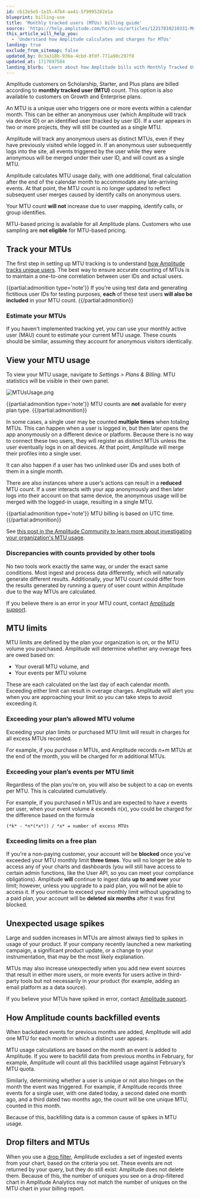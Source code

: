 ```yaml
---
id: cb12e5e5-1e15-47b4-aa41-5f9995282e1a
blueprint: billing-use
title: 'Monthly tracked users (MTUs) billing guide'
source: 'https://help.amplitude.com/hc/en-us/articles/12217810210331-Monthly-tracked-users-MTUs-billing-guide'
this_article_will_help_you:
  - 'Understand how Amplitude calculates and charges for MTUs'
landing: true
exclude_from_sitemap: false
updated_by: 0c3a318b-936a-4cbd-8fdf-771a90c297f0
updated_at: 1717697584
landing_blurb: 'Learn about how Amplitude bills with Monthly Tracked Users.'
---
```

Amplitude customers on Scholarship, Starter, and Plus plans are billed according to **monthly tracked user (MTU)** count. This option is also available to customers on Growth and Enterprise plans. 

An MTU is a unique user who triggers one or more events within a calendar month. This can be either an anonymous user (which Amplitude will track via device ID) or an identified user (tracked by user ID). If a user appears in two or more projects, they will still be counted as a single MTU.

Amplitude will track any anonymous users as distinct MTUs, even if they have previously visited while logged in. If an anonymous user subsequently logs into the site, all events triggered by the user while they were anonymous will be merged under their user ID, and will count as a single MTU.

Amplitude calculates MTU usage daily, with one additional, final calculation after the end of the calendar month to accommodate any late-arriving events. At that point, the MTU count is no longer updated to reflect subsequent user merges caused by identify calls on anonymous users. 

Your MTU count **will not** increase due to user mapping, identify calls, or group identifies.

MTU-based pricing is available for all Amplitude plans. Customers who use sampling are **not eligible** for MTU-based pricing.

## Track your MTUs

The first step in setting up MTU tracking is to understand [how Amplitude tracks unique users](/docs/cdp/sources/instrument-track-unique-users). The best way to ensure accurate counting of MTUs is to maintain a one-to-one correlation between user IDs and actual users.

{{partial:admonition type='note'}}
If you're using test data and generating fictitious user IDs for testing purposes, **each** of these test users **will also be included** in your MTU count.
{{/partial:admonition}}

### Estimate your MTUs

If you haven't implemented tracking yet, you can use your monthly active user (MAU) count to estimate your current MTU usage. These counts should be similar, assuming they account for anonymous visitors identically.

## View your MTU usage

To view your MTU usage, navigate to *Settings > Plans & Billing*. MTU statistics will be visible in their own panel.

![MTUsUsage.png](/docs/output/img/billing-use/mtususage-png.png)

{{partial:admonition type='note'}}
MTU counts are **not** available for every plan type.
{{/partial:admonition}}

In some cases, a single user may be counted **multiple times** when totaling MTUs. This can happen when a user is logged in, but then later opens the app anonymously on a different device or platform. Because there is no way to connect these two users, they will register as distinct MTUs unless the user eventually logs in on all devices. At that point, Amplitude will merge their profiles into a single user.

It can also happen if a user has two unlinked user IDs and uses both of them in a single month.

There are also instances where a user’s actions can result in a **reduced** MTU count. If a user interacts with your app anonymously and then later logs into their account on that same device, the anonymous usage will be merged with the logged-in usage, resulting in a single MTU.

{{partial:admonition type='note'}}
MTU billing is based on UTC time.
{{/partial:admonition}}

See [this post in the Amplitude Community to learn more about investigating your organization's MTU usage](https://community.amplitude.com/building-and-sharing-your-analysis-58/learn-how-to-investigate-your-org-s-monthly-tracked-users-mtus-2163).

### Discrepancies with counts provided by other tools

No two tools work exactly the same way, or under the exact same conditions. Most ingest and process data differently, which will naturally generate different results. Additionally, your MTU count could differ from the results generated by running a query of user count within Amplitude due to the way MTUs are calculated.

If you believe there is an error in your MTU count, contact [Amplitude support](http://support.amplitude.com).

## MTU limits

MTU limits are defined by the plan your organization is on, or the MTU volume you purchased. Amplitude will determine whether any overage fees are owed based on:

* Your overall MTU volume, and
* Your events per MTU volume

These are each calculated on the last day of each calendar month. Exceeding either limit can result in overage charges. Amplitude will alert you when you are approaching your limit so you can take steps to avoid exceeding it.

### Exceeding your plan’s allowed MTU volume

Exceeding your plan limits or purchased MTU limit will result in charges for all excess MTUs recorded. 

For example, if you purchase *n* MTUs, and Amplitude records *n+m* MTUs at the end of the month, you will be charged for *m* additional MTUs.

### Exceeding your plan’s events per MTU limit

Regardless of the plan you’re on, you will also be subject to a cap on events per MTU. This is calculated cumulatively. 

For example, if you purchased *n* MTUs and are expected to have *x* events per user, when your event volume *k* exceeds *n*(*x*), you could be charged for the difference based on the formula

`(*k* - *n*(*x*)) / *x* = number of excess MTUs`

### Exceeding limits on a free plan

If you're a non-paying customer, your account will be **blocked** once you've exceeded your MTU monthly limit **three times**. You will no longer be able to access any of your charts and dashboards (you will still have access to certain admin functions, like the User API, so you can meet your compliance obligations). Amplitude **will** continue to ingest data **up to and over** your limit; however, unless you upgrade to a paid plan, you will not be able to access it. If you continue to exceed your monthly limit without upgrading to a paid plan, your account will be **deleted six months** after it was first blocked.

## Unexpected usage spikes

Large and sudden increases in MTUs are almost always tied to spikes in usage of your product. If your company recently launched a new marketing campaign, a significant product update, or a change to your instrumentation, that may be the most likely explanation.

MTUs may also increase unexpectedly when you add new event sources that result in either more users, or more events for users active in third-party tools but not necessarily in your product (for example, adding an email platform as a data source).

If you believe your MTUs have spiked in error, contact [Amplitude support](http://support.amplitude.com).

## How Amplitude counts backfilled events

When backdated events for previous months are added, Amplitude will add one MTU for each month in which a distinct user appears.

MTU usage calculations are based on the month an event is added to Amplitude. If you were to backfill data from previous months in February, for example, Amplitude will count all this backfilled usage against February’s MTU quota.

Similarly, determining whether a user is unique or not also hinges on the month the event was triggered. For example, if Amplitude records three events for a single user, with one dated today, a second dated one month ago, and a third dated two months ago, the count will be one unique MTU, counted in this month.

Because of this, backfilling data is a common cause of spikes in MTU usage.

## Drop filters and MTUs

When you use a [drop filter](/docs/data/remove-invalid-data), Amplitude  excludes a set of ingested events from your chart, based on the criteria you set. These events are not returned by your query, but they do still exist: Amplitude does not delete them. Because of this, the number of uniques you see on a drop-filtered chart in Amplitude Analytics may not match the number of uniques on the MTU chart in your billing report.